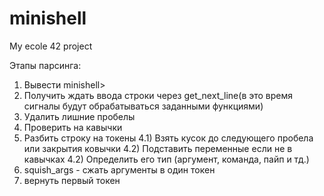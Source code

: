 # minishell
My ecole 42 project


Этапы парсинга:
1) Вывести minishell>
2) Получить ждать ввода строки через get_next_line(в это время сигналы будут обрабатываться заданными функциями)
3) Удалить лишние пробелы
4) Проверить на кавычки
4) Разбить строку на токены
  4.1) Взять кусок до следующего пробела или закрытия ковычки
  4.2) Подставить переменные если не в кавычках
  4.2) Определить его тип (аргумент, команда, пайп и тд.)
5) squish_args - сжать аргументы в один токен
6) вернуть первый токен
